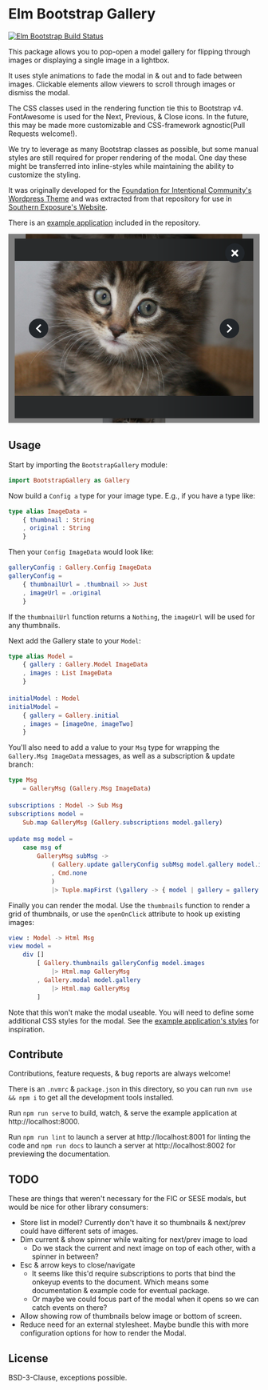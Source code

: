 # Elm Bootstrap Gallery

[![Elm Bootstrap Build Status](https://travis-ci.org/prikhi/bootstrap-gallery.svg?branch=master)](https://travis-ci.org/prikhi/bootstrap-gallery)


This package allows you to pop-open a model gallery for flipping through images
or displaying a single image in a lightbox.

It uses style animations to fade the modal in & out and to fade between images.
Clickable elements allow viewers to scroll through images or dismiss the modal.

The CSS classes used in the rendering function tie this to Bootstrap v4.
FontAwesome is used for the Next, Previous, & Close icons. In the future, this
may be made more customizable and CSS-framework agnostic(Pull Requests
welcome!).

We try to leverage as many Bootstrap classes as possible, but some manual
styles are still required for proper rendering of the modal. One day these
might be transferred into inline-styles while maintaining the ability to
customize the styling.

It was originally developed for the [Foundation for Intentional Community's
Wordpress Theme][fic-theme] and was extracted from that repository for use in
[Southern Exposure's Website][sese-website].

There is an [example application][example-app] included in the repository.

[![Elm Bootstrap Gallery Example Screenshot](https://raw.githubusercontent.com/prikhi/bootstrap-gallery/master/screenshot.png)](https://raw.githubusercontent.com/prikhi/bootstrap-gallery/master/screenshot.png)


## Usage

Start by importing the `BootstrapGallery` module:

```elm
import BootstrapGallery as Gallery
```

Now build a `Config a` type for your image type. E.g., if you have a type like:

```elm
type alias ImageData =
    { thumbnail : String
    , original : String
    }
```

Then your `Config ImageData` would look like:

```elm
galleryConfig : Gallery.Config ImageData
galleryConfig =
    { thumbnailUrl = .thumbnail >> Just
    , imageUrl = .original
    }
```

If the `thumbnailUrl` function returns a `Nothing`, the `imageUrl` will be used
for any thumbnails.

Next add the Gallery state to your `Model`:

```elm
type alias Model =
    { gallery : Gallery.Model ImageData
    , images : List ImageData
    }

initialModel : Model
initialModel =
    { gallery = Gallery.initial
    , images = [imageOne, imageTwo]
    }
```

You'll also need to add a value to your `Msg` type for wrapping the
`Gallery.Msg ImageData` messages, as well as a subscription & update branch:

```elm
type Msg
    = GalleryMsg (Gallery.Msg ImageData)

subscriptions : Model -> Sub Msg
subscriptions model =
    Sub.map GalleryMsg (Gallery.subscriptions model.gallery)

update msg model =
    case msg of
        GalleryMsg subMsg ->
            ( Gallery.update galleryConfig subMsg model.gallery model.images
            , Cmd.none
            )
            |> Tuple.mapFirst (\gallery -> { model | gallery = gallery })
```

Finally you can render the modal. Use the `thumbnails` function to render a
grid of thumbnails, or use the `openOnClick` attribute to hook up existing
images:

```elm
view : Model -> Html Msg
view model =
    div []
        [ Gallery.thumbnails galleryConfig model.images
            |> Html.map GalleryMsg
        , Gallery.modal model.gallery
            |> Html.map GalleryMsg
        ]
```

Note that this won't make the modal useable. You will need to define some
additional CSS styles for the modal. See the [example application's
styles][example-styles] for inspiration.


## Contribute

Contributions, feature requests, & bug reports are always welcome!


There is an `.nvmrc` & `package.json` in this directory, so you can run `nvm
use && npm i` to get all the development tools installed.

Run `npm run serve` to build, watch, & serve the example application at
http://localhost:8000.

Run `npm run lint` to launch a server at http://localhost:8001 for linting the
code and `npm run docs` to launch a server at http://localhost:8002 for
previewing the documentation.


## TODO

These are things that weren't necessary for the FIC or SESE modals, but would
be nice for other library consumers:

* Store list in model? Currently don't have it so thumbnails & next/prev
  could have different sets of images.
* Dim current & show spinner while waiting for next/prev image to load
    * Do we stack the current and next image on top of each other, with a
      spinner in between?
* Esc & arrow keys to close/navigate
    * It seems like this'd require subscriptions to ports that bind the onkeyup
      events to the document. Which means some documentation & example code for
      eventual package.
    * Or maybe we could focus part of the modal when it opens so we can catch
      events on there?
* Allow showing row of thumbnails below image or bottom of screen.
* Reduce need for an external stylesheet. Maybe bundle this with more
  configuration options for how to render the Modal.


## License

BSD-3-Clause, exceptions possible.

[fic-theme]: https://github.com/Foundation-For-Intentional-Community/Wordpress-Theme
[sese-website]: https://github.com/Southern-Exposure-Seed-Exchange/southernexposure.com
[example-app]: https://github.com/prikhi/bootstrap-gallery/tree/master/example
[example-styles]: https://github.com/prikhi/bootstrap-gallery/blob/master/example/dist/styles.css

